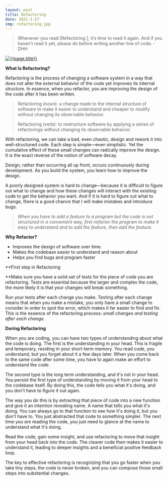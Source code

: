 ```yaml
---
layout: post
title: Refactoring
date: 2021-1-27
img: refactoring.jpg
---
```


> Whenever you read [Refactoring ], it’s time to read it again. And if you haven’t read it yet, please do before writing another line of code. - DHH

<div class="book">
<a target="_blank" href="{{ site.bookshelf }}/{{ page.img }}">
  <img src="{{ site.bookshelf }}/{{ page.img }}" alt="{{page.title}}">
</a>
</div>

**What Is Refactoring?**

Refactoring is the process of changing a software system in a way that does not alter the external behavior of the code yet improves its internal structure. In essence, when you refactor, you are improving the design of the code after it has been written.

> Refactoring (noun): a change made to the internal structure of software to make it easier to understand and cheaper to modify without changing its observable behavior.
>
> Refactoring (verb): to restructure software by applying a series of refactorings without changing its observable behavior.

With refactoring, we can take a bad, even chaotic, design and rework it into well-structured code. Each step is simple—even simplistic. Yet the cumulative effect of these small changes can radically improve the design. It is the exact reverse of the notion of software decay.

Design, rather than occurring all up front, occurs continuously during development. As you build the system, you learn how to improve the design.

A poorly designed system is hard to change—because it is difficult to figure out what to change and how these changes will interact with the existing code to get the behavior you want. And if it is hard to figure out what to change, there is a good chance that I will make mistakes and introduce bugs.


> *When you have to add a feature to a program but the code is not structured in a convenient way, first refactor the program to make it easy to understand and to add the feature, then add the feature.*

**Why Refactor?**

- Improves the design of software over time. 
- Makes the codebase easier to understand and reason about
- Helps you find bugs and program faster

**First step in Refactoring

**Make sure you have a solid set of tests for the piece of code you are refactoring. Tests are essential because the larger and complex the code, the more likely it is that your changes will break something.

Run your tests after each change you make. Testing after each change means that when you make a mistake, you only have a small change to consider in order to spot the error, which makes it far easier to find and fix. This is the essence of the refactoring process: *small changes and testing after each change.*

**During Refactoring**

When you are coding, you can have two types of understanding about what the code is doing. The first is the understanding in your head. This is fragile and temporary, residing in your short-term memory. You read code, you understand, but you forget about it a few days later. When you come back to the same code after some time, you have to again make an effort to understand the code.

The second type is the long term understanding, and it's not in your head. You persist the first type of understanding by moving it from your head to the codebase itself. By doing this, the code tells you what it's doing, and you don't have to figure it out again.

The way you do this is by extracting that piece of code into a new function and give it an intention revealing name. A name that tells you what it's doing. You can always go to that function to see *how* it's doing it, but you don't have to. You just abstracted that code to something simpler. The next time you are reading the code, you just need to glance at the name to understand what it's doing. 

Read the code, gain some insight, and use refactoring to move that insight from your head back into the code. The clearer code then makes it easier to understand it, leading to deeper insights and a beneficial positive feedback loop. 

The key to effective refactoring is recognizing that you go faster when you take tiny steps, the code is never broken, and you can compose those small steps into substantial changes.
